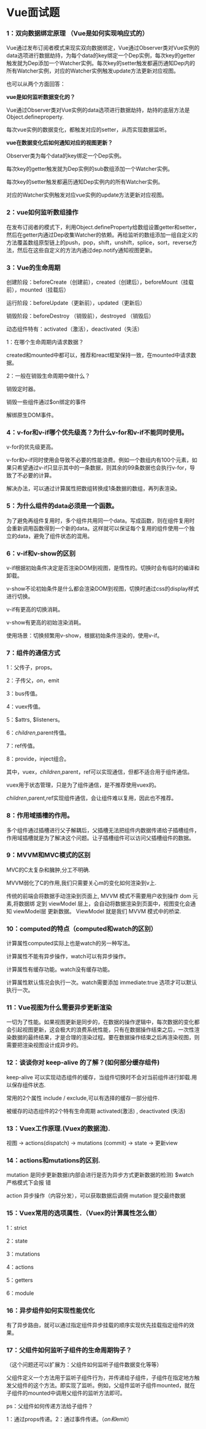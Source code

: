 # Vue面试题



### 1：双向数据绑定原理 （Vue是如何实现响应式的）

Vue通过发布订阅者模式来现实双向数据绑定，Vue通过Observer类对Vue实例的data选项进行数据劫持，为每个data的key绑定一个Dep实例，每次key的getter触发就为Dep添加一个Watcher实例。每次key的setter触发都遍历通知Dep内的所有Watcher实例，对应的Watcher实例触发update方法更新对应视图。



也可以从两个方面回答：

**vue是如何监听数据变化的？**

Vue通过Observer类对Vue实例的data选项进行数据劫持，劫持的底层方法是Object.defineproperty.

每次vue实例的数据变化，都触发对应的setter，从而实现数据监听。

**vue在数据变化后如何通知对应的视图更新？**

Observer类为每个data的key绑定一个Dep实例。

每次key的getter触发就为Dep实例的sub数组添加一个Watcher实例。

每次key的setter触发都遍历通知Dep实例内的所有Watcher实例。

对应的Watcher实例触发对应vue实例的update方法更新对应视图。



### 2：vue如何监听数组操作

在发布订阅者的模式下，利用Object.defineProperty给数组设置getter和setter，然后在getter内通过Dep收集Watcher的依赖。再给监听的数组添加一组自定义的方法覆盖数组原型链上的push，pop，shift，unshift，splice，sort，reverse方法，然后在这些自定义的方法内通过dep.notify通知视图更新。

### 3：Vue的生命周期

创建阶段：beforeCreate（创建前），created（创建后），beforeMount（挂载前），mounted（挂载后）

运行阶段：beforeUpdate（更新前），updated（更新后）

销毁阶段：beforeDestroy （销毁前），destroyed （销毁后）

动态组件特有：activated（激活），deactivated（失活）

1：在哪个生命周期内请求数据？

created和mounted中都可以，推荐和react框架保持一致，在mounted中请求数据。

2：一般在销毁生命周期中做什么？

销毁定时器。

销毁一些组件通过$on绑定的事件

解绑原生DOM事件。



### 4：v-for和v-if哪个优先级高？为什么v-for和v-if不能同时使用。

v-for的优先级更高。

v-for和v-if同时使用会导致不必要的性能浪费。例如一个数组内有100个元素，如果只希望通过v-if只显示其中的一条数据，则其余的99条数据也会执行v-for，导致了不必要的计算。

解决办法，可以通过计算属性把数组转换成1条数据的数组，再列表渲染。



### 5：为什么组件的data必须是一个函数。

为了避免再组件复用时，多个组件共用同一个data。写成函数，则在组件复用时会重新调用函数得到一个新的data。这样就可以保证每个复用的组件使用一个独立的data，避免了组件状态的混用。



### 6：v-if和v-show的区别

v-if根据初始条件决定是否渲染DOM到视图，是惰性的。切换时会有临时的编译和卸载。

v-show不论初始条件是什么都会渲染DOM到视图，切换时通过css的display样式进行切换。

v-if有更高的切换消耗。

v-show有更高的初始渲染消耗。

使用场景：切换频繁用v-show，根据初始条件渲染的，使用v-if。



### 7：组件的通信方式

1：父传子，props。

2：子传父，$on，$emit

3：bus传值。

4：vuex传值。

5：$attrs, $listeners。

6：$children,$parent传值。

7：ref传值。

8：provide，inject组合。

其中，vuex，$children,$parent，ref可以实现通信，但都不适合用于组件通信。

vuex用于状态管理，只是为了组件通信，是不推荐使用vuex的。

$children,$parent,ref实现组件通信，会让组件难以复用，因此也不推荐。



### 8：作用域插槽的作用。

多个组件通过插槽进行父子解耦后，父插槽无法把组件内数据传递给子插槽组件，作用域插槽就是为了解决这个问题。让子插槽组件可以访问父插槽组件的数据。



### 9：MVVM和MVC模式的区别

 MVC的C太复杂和臃肿,分工不明确.

 MVVM弱化了C的作用,我们只需要关心m的变化如何渲染到v上.

传统的前端会将数据手动渲染到页面上, MVVM 模式不需要用户收到操作 dom 元素,将数据绑 定到 viewModel 层上，会自动将数据渲染到页面中，视图变化会通知 viewModel层 更新数据。 ViewModel 就是我们 MVVM 模式中的桥梁.



### 10：computed的特点（computed和watch的区别）

计算属性computed实际上也是watch的另一种写法。

计算属性不能有异步操作，watch可以有异步操作。

计算属性有缓存功能。watch没有缓存功能。

计算属性默认情况会执行一次。watch需要添加 immediate:true 选项才可以默认执行一次。



### 11：Vue视图为什么需要异步更新渲染

一切为了性能。如果视图更新是同步的，在数据的操作逻辑中，每次数据的变化都会引起视图更新，这会极大的浪费系统性能，只有在数据操作结束之后，一次性渲染数据的最终结果，才是合理的渲染过程。要在数据操作结束之后再渲染视图，则需要把渲染视图设计成异步的。



### 12：谈谈你对 keep-alive 的了解？(如何部分缓存组件)

keep-alive 可以实现动态组件的缓存，当组件切换时不会对当前组件进行卸载.用以保存组件状态.

常用的2个属性 include / exclude,可以有选择的缓存一部分组件.

被缓存的动态组件的2个特有生命周期 activated(激活) , deactivated (失活)



### 13：Vuex工作原理.(Vuex的数据流).

视图 -> actions(dispatch) -> mutations (commit) -> state -> 更新view



### 14：actions和mutations的区别.

mutation 是同步更新数据(内部会进行是否为异步方式更新数据的检测) $watch 严格模式下会报 错 

action 异步操作（内容分发），可以获取数据后调佣 mutation 提交最终数据



### 15：Vuex常用的选项属性．（Vuex的计算属性怎么做）

1：strict

2：state

3：mutations

4：actions

5：getters

6：module



### 16：异步组件如何实现性能优化

有了异步路由，就可以通过指定组件异步挂载的顺序实现优先挂载指定组件的效果。



### 17：父组件如何监听子组件的生命周期钩子？

（这个问题还可以扩展为：父组件如何监听子组件数据变化等等）

父组件定义一个方法用于监听子组件行为，并传递给子组件，子组件在指定地方触发父组件的这个方法。即实现了监听。例如，父组件监听子组件mounted，就在子组件的mounted中调用父组件的监听方法即可。

ps：父组件如何传递方法给子组件？

1：通过props传递。2：通过事件传递。（$on和$emit）

















